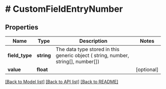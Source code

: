 # # CustomFieldEntryNumber

## Properties

Name | Type | Description | Notes
------------ | ------------- | ------------- | -------------
**field_type** | **string** | The data type stored in this generic object ( string, number, string[], number[]) |
**value** | **float** |  | [optional]

[[Back to Model list]](../../README.md#models) [[Back to API list]](../../README.md#endpoints) [[Back to README]](../../README.md)
